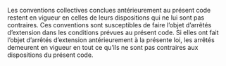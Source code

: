 Les conventions collectives conclues antérieurement au présent code restent en vigueur en celles de leurs dispositions qui ne lui sont pas contraires. Ces conventions sont susceptibles de faire l’objet d’arrêtés d’extension dans les conditions prévues au présent code. Si elles ont fait l’objet d’arrêtés d’extension antérieurement à la présente loi, les arrêtés demeurent en vigueur en tout ce qu’ils ne sont pas contraires aux dispositions du présent code.